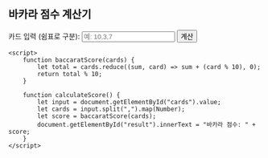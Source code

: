 <!DOCTYPE html>
<html lang="ko">
<head>
    <meta charset="UTF-8">
    <meta name="viewport" content="width=device-width, initial-scale=1.0">
    <title>바카라 계산기</title>
</head>
<body>
    <h2>바카라 점수 계산기</h2>
    <label>카드 입력 (쉼표로 구분): </label>
    <input type="text" id="cards" placeholder="예: 10,3,7">
    <button onclick="calculateScore()">계산</button>
    <p id="result"></p>

    <script>
        function baccaratScore(cards) {
            let total = cards.reduce((sum, card) => sum + (card % 10), 0);
            return total % 10;
        }

        function calculateScore() {
            let input = document.getElementById("cards").value;
            let cards = input.split(",").map(Number);
            let score = baccaratScore(cards);
            document.getElementById("result").innerText = "바카라 점수: " + score;
        }
    </script>
</body>
</html>
